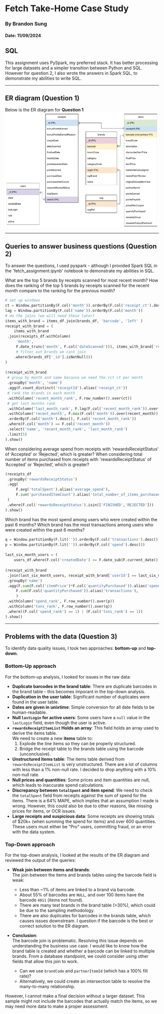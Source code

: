 # Fetch Take-Home Case Study  
### By Brandon Sung  
#### Date: 11/09/2024  

## SQL  
This assignment uses PySpark, my preferred stack. It has better processing for large datasets and a simpler transition between Python and SQL.
However for question 2, I also wrote the answers in Spark SQL, to demonstrate my abilities to write SQL.

---

## ER diagram (Question 1)
Below is the ER diagram for **Question 1**
![fetch erd](fetch_ERD.png)

---
## Queries to answer business questions (Question 2)
To answer the questions, I used pyspark - although I provided Spark SQL in the 'fetch_assignment.ipynb' notebook to demonstrate my abilities in SQL. 


What are the top 5 brands by receipts scanned for most recent month?
How does the ranking of the top 5 brands by receipts scanned for the recent month compare to the ranking for the previous month?
```python
# set up windows
ct = Window.partitionBy(F.col('month')).orderBy(F.col('receipt_ct').desc())
lag = Window.partitionBy(F.col('name')).orderBy(F.col('month'))
# do the joins (we will need these later)
items_with_brand = items_df.join(brands_df, 'barcode', 'left' )
receipt_with_brand = (
    items_with_brand
 .join(receipts_df.withColumn(
     'month',
     F.date_trunc('month', F.col('dateScanned'))), items_with_brand['receiptId'] == receipts_df['_id'], 'left')
     # filter out brands we cant join
    .where(brands_df['_id'].isNotNull())
)

(receipt_with_brand
 # group by month and name because we need the rct ct per month
 .groupBy('month', 'name')
 .agg(F.count_distinct('receiptId').alias('receipt_ct'))
 # rank the brands in each month
 .withColumn('recent_month_rank', F.row_number().over(ct))
 # get last months rank
 .withColumn('last_month_rank', F.lag(F.col('recent_month_rank')).over(lag))
 .withColumn('recent_month', F.max(F.col('month')).over(recent_month))
 .orderBy(F.col('month').desc(), F.col('recent_month_rank'))
 .where(F.col('month') == F.col('recent_month'))
 .select('name', 'recent_month_rank', 'last_month_rank')
 .limit(5)
).show()

```
When considering average spend from receipts with 'rewardsReceiptStatus’ of ‘Accepted’ or ‘Rejected’, which is greater?
When considering total number of items purchased from receipts with 'rewardsReceiptStatus’ of ‘Accepted’ or ‘Rejected’, which is greater?

```python
(receipts_df
 .groupBy('rewardsReceiptStatus')
 .agg(
     F.avg('totalSpent').alias('average_spend'),
     F.sum('purchasedItemCount').alias('total_number_of_items_purchased')
 )
 .where(F.col('rewardsReceiptStatus').isin(['FINISHED','REJECTED']))
).show()
```

Which brand has the most spend among users who were created within the past 6 months?
Which brand has the most transactions among users who were created within the past 6 months?

```python
q = Window.partitionBy(F.lit('')).orderBy(F.col('transactions').desc())
p = Window.partitionBy(F.lit('')).orderBy(F.col('spend').desc())

last_six_month_users = (
    users_df.where(F.col('createdDate') >= F.date_sub(F.current_date(), 180)))

(receipt_with_brand
 .join(last_six_month_users, receipt_with_brand['userId'] == last_six_month_users['_id'], 'inner')
 .groupBy('name')
 .agg(F.sum(F.col('itemPrice')*F.col('quantityPurchased')).alias('spend'),
     F.sum(F.col('quantityPurchased')).alias('transactions'),
     )
 .withColumn('spend_rank', F.row_number().over(p))
 .withColumn('txns_rank', F.row_number().over(q))
 .where((F.col('spend_rank') == 1) | (F.col('txns_rank') == 1))
).show()
```


---

## Problems with the data (Question 3)

To identify data quality issues, I took two approaches: **bottom-up** and **top-down**.

### Bottom-Up approach  
For the bottom-up analysis, I looked for issues in the raw data:

- **Duplicate barcodes in the brand table**: There are duplicate barcodes in the brand table - this becomes imporant in the top-down analysis.
- **Duplication in the user table**: Significant number of duplicates were found in the user table.
- **Dates are given in unixtime**: Simple conversion for all date fields to be human-readable. 
- **Null `lastLogin` for active users**: Some users have a `null` value in the `lastLogin` field, even though the user is active.
- **`rewardsReceiptItemList` Holds an array**: This field holds an array used to derive the items table.  
  We need to create a new **items** table to:
  1. Explode the line items so they can be properly structured.
  2. Bridge the receipt table to the brands table using the barcode (unconclusive).
- **Unstructured items table**: The items table derived from `rewardsReceiptItemList` is very unstructured. There are a lot of columns with less than a 1% non-null rate. I decided to drop anything with a 10% non-null rate.
- **Null prices and quantities**: Some prices and item quantities are null, which leads to inaccurate spend calculations.
- **Discrepancy between `totalSpent` and item spend**: We need to check the `totalSpent` field from receipts against the sum of spend for the items. There is a 64% MAPE, which implies that an assumption I made is wrong. However, this could also be due to other reasons, like missing prices for items, or OCR issues.
- **Large receipts and suspicious data**: Some receipts are showing totals of $20k+ (when summing the spend for items) and over 600 quantities. These users must either be "Pro" users, committing fraud, or an error with the data system.

### Top-Down approach  
For the top-down analysis, I looked at the results of the ER diagram and reviewed the output of the queries:

- **Weak join between items and brands**:  
  The join between the items and brands tables using the barcode field is weak:
  - Less than ~1% of items are linked to a brand via barcode.
  - About 55% of barcodes are `NULL`, and over 100 items have the barcode `4011` (items not found).
  - There are many test brands in the brand table (>30%), which could be due to the sampling methodology.
  - There are also duplicates for barcodes in the brands table, which causes issues downstream. I question if the barcode is the best or correct solution to the ER diagram. 

- **Conclusion**:  
  The barcode join is problematic. Resolving this issue depends on understanding the business use case. I would like to know how the brand table is created and whether a barcode can be linked to multiple brands. From a database standpoint, we could consider using other fields that allow this join to work.  
  - Can we use `brandCode` and `partnerItemId` (which has a 100% fill rate)?  
  - Alternatively, we could create an intersection table to resolve the many-to-many relationship.
  
However, I cannot make a final decision without a larger dataset. This sample might not include the barcodes that actually match the items, so we may need more data to make a proper assessment.